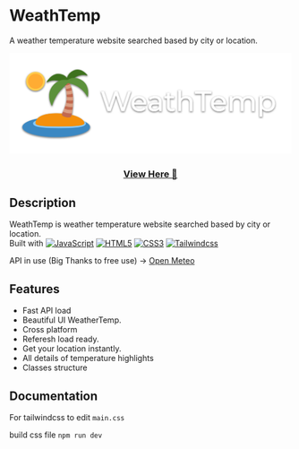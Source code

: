 # WeathTemp
A weather temperature website searched based by city or location.

<p align="center">
  <img src="images/banner.png">
</p>
<h3 align ="center"><a href="https://nirajd10.github.io/WeathTemp/">View Here 🔗</a></h3>

## Description

WeathTemp is weather temperature website searched based by city or location. <br>
Built with <a href="https://developer.mozilla.org/en-US/docs/Web/JavaScript" target="_blank" rel="noreferrer"><img src="https://raw.githubusercontent.com/danielcranney/readme-generator/main/public/icons/skills/javascript-colored.svg" width="36" height="20" alt="JavaScript" /></a>
<a href="https://developer.mozilla.org/en-US/docs/Glossary/HTML5" target="_blank" rel="noreferrer"><img src="https://raw.githubusercontent.com/danielcranney/readme-generator/main/public/icons/skills/html5-colored.svg" width="36" height="20" alt="HTML5" /></a>
<a href="https://www.w3.org/TR/CSS/#css" target="_blank" rel="noreferrer"><img src="https://raw.githubusercontent.com/danielcranney/readme-generator/main/public/icons/skills/css3-colored.svg" width="36" height="20" alt="CSS3" /></a>
<a href="https://www.w3.org/TR/CSS/#css" target="_blank" rel="noreferrer"><img src="https://raw.githubusercontent.com/danielcranney/readme-generator/main/public/icons/skills/tailwindcss-colored.svg" width="36" height="20" alt="Tailwindcss" /></a>


API in use (Big Thanks to free use) → [Open Meteo](https://open-meteo.com/)



## Features

- Fast API load
- Beautiful UI WeatherTemp.
- Cross platform
- Referesh load ready.
- Get your location instantly.
- All details of temperature highlights
- Classes structure


## Documentation
For tailwindcss to edit `main.css`

build css file
    ```npm run dev```
